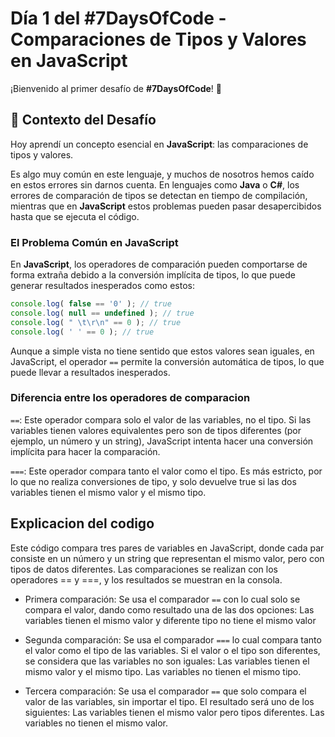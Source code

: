 # Día 1 del #7DaysOfCode - Comparaciones de Tipos y Valores en JavaScript

¡Bienvenido al primer desafío de **#7DaysOfCode**! 🎯

## 🚀 Contexto del Desafío

Hoy aprendí un concepto esencial en **JavaScript**: las comparaciones de tipos y valores.

Es algo muy común en este lenguaje, y muchos de nosotros hemos caído en estos errores sin darnos cuenta. En lenguajes como **Java** o **C#**, los errores de comparación de tipos se detectan en tiempo de compilación, mientras que en **JavaScript** estos problemas pueden pasar desapercibidos hasta que se ejecuta el código.

### El Problema Común en JavaScript

En **JavaScript**, los operadores de comparación pueden comportarse de forma extraña debido a la conversión implícita de tipos, lo que puede generar resultados inesperados como estos:

```javascript
console.log( false == '0' ); // true
console.log( null == undefined ); // true
console.log( " \t\r\n" == 0 ); // true
console.log( ' ' == 0 ); // true
```
Aunque a simple vista no tiene sentido que estos valores sean iguales, en JavaScript, el operador `==` permite la conversión automática de tipos, lo que puede llevar a resultados inesperados.

### Diferencia entre los operadores de comparacion
`==`: Este operador compara solo el valor de las variables, no el tipo. Si las variables tienen valores equivalentes pero son de tipos diferentes (por ejemplo, un número y un string), JavaScript intenta hacer una conversión implícita para hacer la comparación.

`===`: Este operador compara tanto el valor como el tipo. Es más estricto, por lo que no realiza conversiones de tipo, y solo devuelve true si las dos variables tienen el mismo valor y el mismo tipo.

## Explicacion del codigo
Este código compara tres pares de variables en JavaScript, donde cada par consiste en un número y un string que representan el mismo valor, pero con tipos de datos diferentes. Las comparaciones se realizan con los operadores == y ===, y los resultados se muestran en la consola.

- Primera comparación: Se usa el comparador `==` con lo cual solo se compara el valor, dando como resultado una de las dos opciones:
Las variables tienen el mismo valor y diferente tipo
no tiene el mismo valor

- Segunda comparación: Se usa el comparador `===` lo cual compara tanto el valor como el tipo de las variables. Si el valor o el tipo son diferentes, se considera que las variables no son iguales:
Las variables tienen el mismo valor y el mismo tipo.
Las variables no tienen el mismo tipo.

- Tercera comparación: Se usa el comparador `==` que solo compara el valor de las variables, sin importar el tipo. El resultado será uno de los siguientes:
Las variables tienen el mismo valor pero tipos diferentes.
Las variables no tienen el mismo valor.
